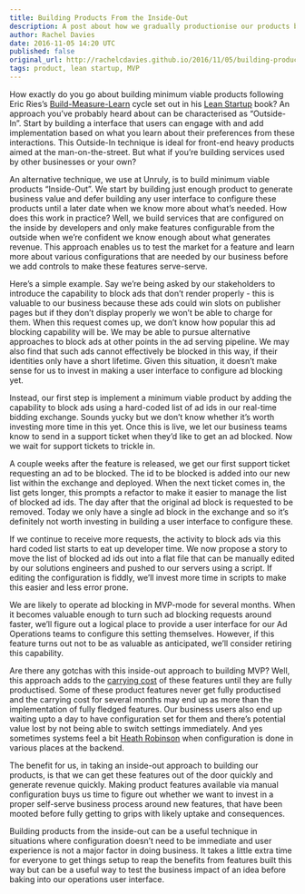 ```yaml
---
title: Building Products From the Inside-Out
description: A post about how we gradually productionise our products by building manually configured products before introducing user interfaces.
author: Rachel Davies
date: 2016-11-05 14:20 UTC
published: false
original_url: http://rachelcdavies.github.io/2016/11/05/building-products-inside-out.html
tags: product, lean startup, MVP
---
```


How exactly do you go about building minimum viable products following Eric Ries’s [Build-Measure-Learn](http://theleanstartup.com/principles) cycle set out in his [Lean Startup](http://theleanstartup.com/book) book? An approach you’ve probably heard about can be characterised as “Outside-In”. Start by building a interface that users can engage with and add implementation based on what you learn about their preferences from these interactions. This Outside-In technique is ideal for front-end heavy products aimed at the man-on-the-street. But what if you’re building services used by other businesses or your own?

An alternative technique, we use at Unruly, is to build minimum viable products “Inside-Out”. We start by building just enough product to generate business value and defer building any user interface to configure these products until a later date when we know more about what’s needed. How does this work in practice? Well, we build services that are configured on the inside by developers and only make features configurable from the outside when we’re confident we know enough about what generates revenue. This approach enables us to test the market for a feature and learn more about various configurations that are needed by our business before we add controls to make these features serve-serve.

Here’s a simple example. Say we’re being asked by our stakeholders to introduce the capability to block ads that don’t render properly - this is valuable to our business because these ads could win slots on publisher pages but if they don’t display properly we won’t be able to charge for them. When this request comes up, we don’t know how popular this ad blocking capability will be. We may be able to pursue alternative approaches to block ads at other points in the ad serving pipeline. We may also find that such ads cannot effectively be blocked in this way, if their identities only have a short lifetime. Given this situation, it doesn’t make sense for us to invest in making a user interface to configure ad blocking yet. 

Instead, our first step is implement a minimum viable product by adding the capability to block ads using a hard-coded list of ad ids in our real-time bidding exchange. Sounds yucky but we don’t know whether it’s worth investing more time in this yet. Once this is live, we let our business teams know to send in a support ticket when they’d like to get an ad blocked. Now we wait for support tickets to trickle in.

A couple weeks after the feature is released, we get our first support ticket requesting an ad to be blocked. The id to be blocked is added into our new list within the exchange and deployed. When the next ticket comes in, the list gets longer, this prompts a refactor to make it easier to manage the list of blocked ad ids. The day after that the original ad block is requested to be removed. Today we only have a single ad block in the exchange and so it’s definitely not worth investing in building a user interface to configure these.

If we continue to receive more requests, the activity to block ads via this hard coded list starts to eat up developer time. We now propose a story to move the list of blocked ad ids out into a flat file that can be manually edited by our solutions engineers and pushed to our servers using a script. If editing the configuration is fiddly, we’ll invest more time in scripts to make this easier and less error prone.

We are likely to operate ad blocking in MVP-mode for several months. When it becomes valuable enough to turn such ad blocking requests around faster, we’ll figure out a logical place to provide a user interface for our Ad Operations teams to configure this setting themselves. However, if this feature turns out not to be as valuable as anticipated, we’ll consider retiring this capability.

Are there any gotchas with this inside-out approach to building MVP? Well, this approach adds to the [carrying cost](https://michaelfeathers.silvrback.com/to-kill-code) of these features until they are fully productised. Some of these product features never get fully productised and the carrying cost for several months may end up as more than the implementation of fully fledged features. Our business users also end up waiting upto a day to have configuration set for them and there’s potential value lost by not being able to switch settings immediately. And yes sometimes systems feel a bit [Heath Robinson](https://en.wikipedia.org/wiki/W._Heath_Robinson) when configuration is done in various places at the backend.

The benefit for us, in taking an inside-out approach to building our products, is that we can get these features out of the door quickly and generate revenue quickly. Making product features available via manual configuration buys us time to figure out whether we want to invest in a proper self-serve business process around new features, that have been mooted before fully getting to grips with likely uptake and consequences.

Building products from the inside-out can be a useful technique in situations where configuration doesn’t need to be immediate and user experience is not a major factor in doing business. It takes a little extra time for everyone to get things setup to reap the benefits from features built this way but can be a useful way to test the business impact of an idea before baking into our operations user interface.

